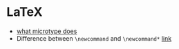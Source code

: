 # LaTeX

- [what microtype does](http://www.khirevich.com/latex/microtype/)
- Difference between `\newcommand` and `\newcommand*` [link](https://tex.stackexchange.com/questions/1050/whats-the-difference-between-newcommand-and-newcommand)